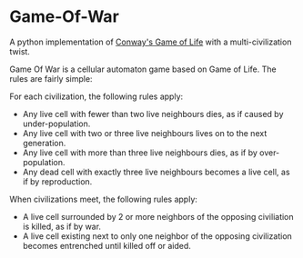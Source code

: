 # Game-Of-War
A python implementation of [Conway's Game of Life](https://www.youtube.com/watch?v=R9Plq-D1gEk) with a multi-civilization twist. 

Game Of War is a cellular automaton game based on Game of Life. The rules are fairly simple:

For each civilization, the following rules apply:
* Any live cell with fewer than two live neighbours dies, as if caused by under-population.
* Any live cell with two or three live neighbours lives on to the next generation.
* Any live cell with more than three live neighbours dies, as if by over-population.
* Any dead cell with exactly three live neighbours becomes a live cell, as if by reproduction.

When civilizations meet, the following rules apply:
* A live cell surrounded by 2 or more neighbors of the opposing civiliation is killed, as if by war.
* A live cell existing next to only one neighbor of the opposing civilization becomes entrenched until killed off or aided.

